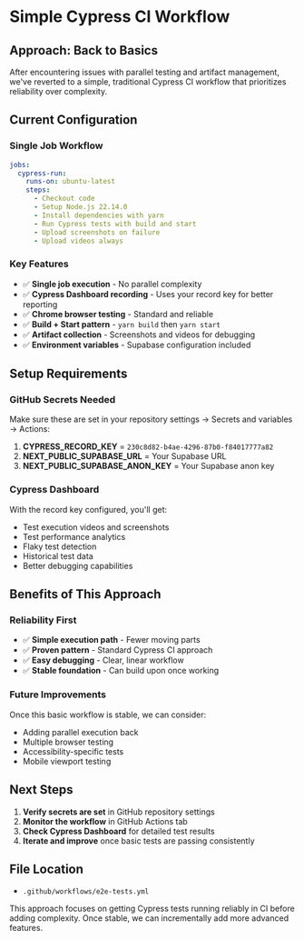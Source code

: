 # Simple Cypress CI Workflow

## Approach: Back to Basics

After encountering issues with parallel testing and artifact management, we've reverted to a simple, traditional Cypress CI workflow that prioritizes reliability over complexity.

## Current Configuration

### Single Job Workflow
```yaml
jobs:
  cypress-run:
    runs-on: ubuntu-latest
    steps:
      - Checkout code
      - Setup Node.js 22.14.0
      - Install dependencies with yarn
      - Run Cypress tests with build and start
      - Upload screenshots on failure
      - Upload videos always
```

### Key Features
- ✅ **Single job execution** - No parallel complexity
- ✅ **Cypress Dashboard recording** - Uses your record key for better reporting
- ✅ **Chrome browser testing** - Standard and reliable
- ✅ **Build + Start pattern** - `yarn build` then `yarn start`
- ✅ **Artifact collection** - Screenshots and videos for debugging
- ✅ **Environment variables** - Supabase configuration included

## Setup Requirements

### GitHub Secrets Needed
Make sure these are set in your repository settings → Secrets and variables → Actions:

1. **CYPRESS_RECORD_KEY** = `230c8d82-b4ae-4296-87b0-f84017777a82`
2. **NEXT_PUBLIC_SUPABASE_URL** = Your Supabase URL
3. **NEXT_PUBLIC_SUPABASE_ANON_KEY** = Your Supabase anon key

### Cypress Dashboard
With the record key configured, you'll get:
- Test execution videos and screenshots
- Test performance analytics
- Flaky test detection
- Historical test data
- Better debugging capabilities

## Benefits of This Approach

### Reliability First
- ✅ **Simple execution path** - Fewer moving parts
- ✅ **Proven pattern** - Standard Cypress CI approach
- ✅ **Easy debugging** - Clear, linear workflow
- ✅ **Stable foundation** - Can build upon once working

### Future Improvements
Once this basic workflow is stable, we can consider:
- Adding parallel execution back
- Multiple browser testing
- Accessibility-specific tests
- Mobile viewport testing

## Next Steps

1. **Verify secrets are set** in GitHub repository settings
2. **Monitor the workflow** in GitHub Actions tab
3. **Check Cypress Dashboard** for detailed test results
4. **Iterate and improve** once basic tests are passing consistently

## File Location
- `.github/workflows/e2e-tests.yml`

This approach focuses on getting Cypress tests running reliably in CI before adding complexity. Once stable, we can incrementally add more advanced features.
